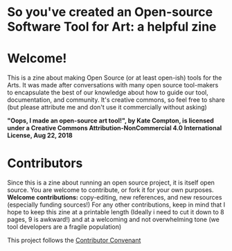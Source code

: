 # So you've created an Open-source Software Tool for Art: a helpful zine



# Welcome!
This is a zine about making Open Source (or at least open-ish) tools for the Arts.  It was made after conversations with many open source tool-makers to encapsulate the best of our knowledge about how to guide our tool, documentation, and community. It's creative commons, so feel free to share (but please attribute me and don't use it commercially without asking)

**"Oops, I made an open-source art tool!", by Kate Compton, is licensed under a Creative Commons Attribution-NonCommercial 4.0 International License, Aug 22, 2018**

# Contributors
Since this is a zine about running an open source project, it is itself open source.  You are welcome to contribute, or fork it for your own purposes.
**Welcome contributions:** copy-editing, new references, and new resources (especially funding sources!)
For any other contributions, keep in mind that I hope to keep this zine at a printable length (Ideally i need to cut it down to 8 pages, 9 is awkward!) and at a welcoming and not overwhelming tone (we tool developers are a fragile population)


This project follows the [Contributor Convenant](https://www.contributor-covenant.org/version/2/0/code_of_conduct/)
